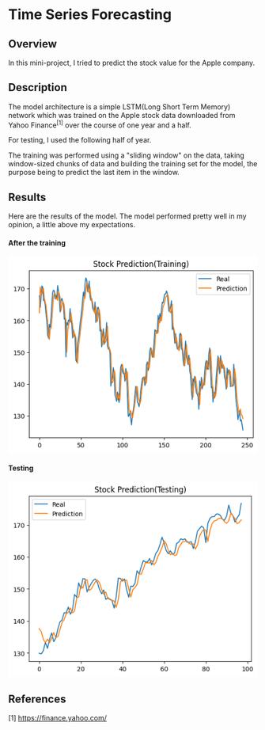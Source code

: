 # Time Series Forecasting

## Overview

In this mini-project, I tried to predict the stock value for the Apple company.

## Description

The model architecture is a simple LSTM(Long Short Term Memory) network which was trained on the Apple stock data downloaded from Yahoo Finance<sup>[1]</sup> over the course of one year and a half.

For testing, I used the following half of year.

The training was performed using a "sliding window" on the data, taking window-sized chunks of data and building the training set for the model, the purpose being to predict the last item in the window.

## Results

Here are the results of the model. The model performed pretty well in my opinion, a little above my expectations.

#### After the training

![](training.png)

#### Testing

![](testing.png)

## References

[1] https://finance.yahoo.com/